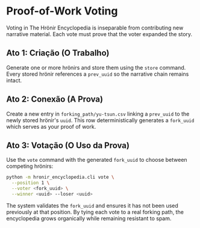 # Proof-of-Work Voting

Voting in The Hrönir Encyclopedia is inseparable from contributing new narrative material. Each vote must prove that the voter expanded the story.

## Ato 1: Criação (O Trabalho)
Generate one or more hrönirs and store them using the `store` command. Every stored hrönir references a `prev_uuid` so the narrative chain remains intact.

## Ato 2: Conexão (A Prova)
Create a new entry in `forking_path/yu-tsun.csv` linking a `prev_uuid` to the newly stored hrönir's `uuid`. This row deterministically generates a `fork_uuid` which serves as your proof of work.

## Ato 3: Votação (O Uso da Prova)
Use the `vote` command with the generated `fork_uuid` to choose between competing hrönirs:

```bash
python -m hronir_encyclopedia.cli vote \
  --position 1 \
  --voter <fork_uuid> \
  --winner <uuid> --loser <uuid>
```

The system validates the `fork_uuid` and ensures it has not been used previously at that position. By tying each vote to a real forking path, the encyclopedia grows organically while remaining resistant to spam.
